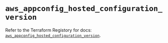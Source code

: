 # `aws_appconfig_hosted_configuration_version`

Refer to the Terraform Registory for docs: [`aws_appconfig_hosted_configuration_version`](https://www.terraform.io/docs/providers/aws/r/appconfig_hosted_configuration_version).
